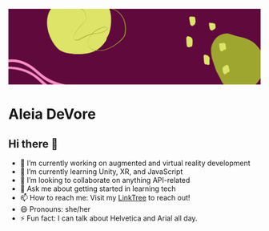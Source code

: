![alt=""](images/aleia_devore_linkedin_banner.png)
# Aleia DeVore
## Hi there 👋
- 🔭 I’m currently working on augmented and virtual reality development
- 🌱 I’m currently learning Unity, XR, and JavaScript
- 👯 I’m looking to collaborate on anything API-related
- 💬 Ask me about getting started in learning tech
- 📫 How to reach me: Visit my [LinkTree](https://linktr.ee/aleiadevore) to reach out!
- 😄 Pronouns: she/her
- ⚡ Fun fact: I can talk about Helvetica and Arial all day.
